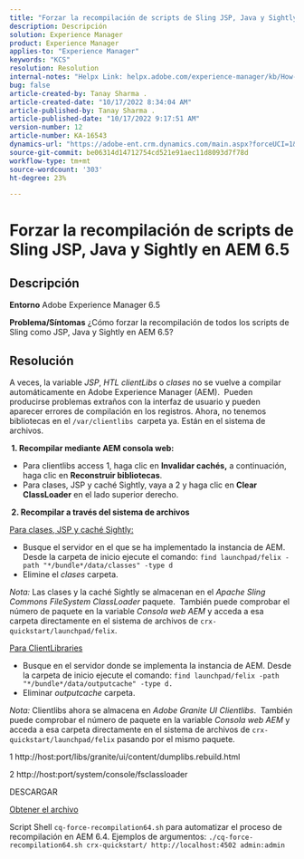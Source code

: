 ```yaml
---
title: "Forzar la recompilación de scripts de Sling JSP, Java y Sightly en AEM 6.5"
description: Descripción
solution: Experience Manager
product: Experience Manager
applies-to: "Experience Manager"
keywords: "KCS"
resolution: Resolution
internal-notes: "Helpx Link: helpx.adobe.com/experience-manager/kb/How-to-force-a-recompilation-of-all-Sling-scripts-jsps-java-sightly-on-AEM-6-4.html"
bug: false
article-created-by: Tanay Sharma .
article-created-date: "10/17/2022 8:34:04 AM"
article-published-by: Tanay Sharma .
article-published-date: "10/17/2022 9:17:51 AM"
version-number: 12
article-number: KA-16543
dynamics-url: "https://adobe-ent.crm.dynamics.com/main.aspx?forceUCI=1&pagetype=entityrecord&etn=knowledgearticle&id=3e907074-f64d-ed11-bba2-0022480868ff"
source-git-commit: be06314d14712754cd521e91aec11d8093d7f78d
workflow-type: tm+mt
source-wordcount: '303'
ht-degree: 23%

---
```


# Forzar la recompilación de scripts de Sling JSP, Java y Sightly en AEM 6.5

## Descripción

<b>Entorno</b>
Adobe Experience Manager 6.5


<b>Problema/Síntomas</b>
¿Cómo forzar la recompilación de todos los scripts de Sling como JSP, Java y Sightly en AEM 6.5?


## Resolución


A veces, la variable *JSP*, *HTL clientLibs* o *clases* no se vuelve a compilar automáticamente en Adobe Experience Manager (AEM).  Pueden producirse problemas extraños con la interfaz de usuario y pueden aparecer errores de compilación en los registros. Ahora, no tenemos bibliotecas en el `/var/clientlibs `carpeta ya. Están en el sistema de archivos.

<b> 1. Recompilar mediante AEM consola web:</b>

- Para clientlibs access 1, haga clic en <b>Invalidar cachés,</b> a continuación, haga clic en <b>Reconstruir bibliotecas</b>.
- Para clases, JSP y caché Sightly, vaya a 2 y haga clic en <b>Clear ClassLoader</b> en el lado superior derecho.


<b> 2. Recompilar a través del sistema de archivos</b>

<u>Para clases, JSP y caché Sightly:</u>

- Busque el servidor en el que se ha implementado la instancia de AEM. Desde la carpeta de inicio ejecute el comando: `find launchpad/felix -path "*/bundle*/data/classes" -type d`
- Elimine el *clases* carpeta.


*Nota:* Las clases y la caché Sightly se almacenan en el *Apache Sling Commons FileSystem ClassLoader* paquete.  También puede comprobar el número de paquete en la variable *Consola web AEM* y acceda a esa carpeta directamente en el sistema de archivos de `crx-quickstart/launchpad/felix`.



<u>Para ClientLibraries</u>

- Busque en el servidor donde se implementa la instancia de AEM. Desde la carpeta de inicio ejecute el comando: `find launchpad/felix -path "*/bundle*/data/outputcache" -type d.`
- Eliminar *outputcache* carpeta.


*Nota:* Clientlibs ahora se almacena en *Adobe Granite UI Clientlibs*.  También puede comprobar el número de paquete en la variable *Consola web AEM* y acceda a esa carpeta directamente en el sistema de archivos de `crx-quickstart/launchpad/felix` pasando por el mismo paquete.



1 http://host:port/libs/granite/ui/content/dumplibs.rebuild.html

2 http://host:port/system/console/fsclassloader



DESCARGAR

[Obtener el archivo](https://helpx.adobe.com/content/dam/help/en/experience-manager/kb/How-to-force-a-recompilation-of-all-Sling-scripts-jsps-java-sightly-on-AEM-6-4/_jcr_content/main-pars/download_section/download-1/cq-force-recompilation64.zip "cq-force-recompilation64.zip")

Script Shell `cq-force-recompilation64.sh` para automatizar el proceso de recompilación en AEM 6.4. Ejemplos de argumentos: `./cq-force-recompilation64.sh crx-quickstart/ http://localhost:4502 admin:admin`
